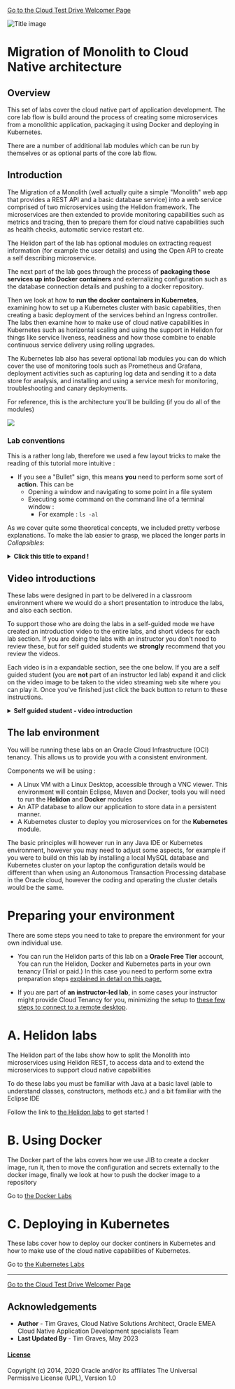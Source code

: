 [Go to the Cloud Test Drive Welcomer Page](../../readme.md)

![Title image](../../common/images/customer.logo2.png)

# Migration of Monolith to Cloud Native architecture

## Overview

This set of labs cover the cloud native part of application development. The core lab flow is build around the process of creating some microservices from a monolithic application, packaging it using Docker and deploying in Kubernetes. 

There are a number of additional lab modules which can be run by themselves or as optional parts of the core lab flow.

## Introduction

The Migration of a Monolith (well actually quite a simple "Monolith" web app that provides a REST API and a basic database service) into a web service comprised of two microservices using the Helidon framework. The microservices are then extended to provide monitoring capabilities such as metrics and tracing, then to prepare them for cloud native capabilities such as health checks, automatic service restart etc. 

The Helidon part of the lab has optional modules on extracting request information (for example the user details) and using the Open API to create a self describing microservice.

The next part of the lab goes through the process of **packaging those services up into Docker containers** and externalizing configuration such as the database connection details and pushing to a docker repository.

Then we look at how to **run the docker containers in Kubernetes**, examining how to set up a Kubernetes cluster with basic capabilities, then creating a basic deployment of the services behind an Ingress controller. The labs then examine how to make use of cloud native capabilities in Kubernetes such as horizontal scaling and using the support in Helidon for things like service liveness, readiness and how those combine to enable continuous service delivery using rolling upgrades.

The Kubernetes lab also has several optional lab modules you can do which cover the use of monitoring tools such as Prometheus and Grafana, deployment activities such as capturing log data and sending it to a data store for analysis, and installing and using a service mesh for monitoring, troubleshooting and canary deployments.

For reference, this is the architecture you'll be building (if you do all of the modules)

![](images/architecture-overview.png)


### Lab conventions

This is a rather long lab, therefore we used a few layout tricks to make the reading of this tutorial more intuitive : 

- If you see a "Bullet" sign, this means **you** need to perform some sort of **action**.  This can be 
  - Opening a window and navigating to some point in a file system
  - Executing some command on the command line of a terminal window :
    -  For example : `ls -al`

As we cover quite some theoretical concepts, we included pretty verbose explanations.  To make the lab easier to grasp, we placed the longer parts in *Collapsibles*:

<details><summary><b>Click this title to expand !</b></summary>


If you feel you are already pretty familiar with a specific concept, you can just skip it, or read quickly through the text, then re-collapse the text section by re-clicking on the title. 

---

</details>

## Video introductions

These labs were designed in part to be delivered in a classroom environment where we would do a short presentation to introduce the labs, and also each section.

To support those who are doing the labs in a self-guided mode we have created an introduction video to the entire labs, and short videos for each lab section. If you are doing the labs with an instructor you don't need to review these, but for self guided students we **strongly** recommend that you review the videos.

Each video is in a expandable section, see the one below. If you are a self guided student (you are **not** part of an instructor led lab) expand it and click on the video image to be taken to the video streaming web site where you can play it. Once you've finished just click the back button to return to these instructions.

<details><summary><b>Self guided student - video introduction</b></summary>


This video is an introduction to this lab. Once you've watched it please press the "Back" button on your browser to return to the labs.

Note. The current videos were recorded during the lock down, hence the poor sound quality, you may need to turn up the volume on your computer to hear them properly.

[![Introduction Video](https://img.youtube.com/vi/9bYn7huyQ5g/0.jpg)](https://youtu.be/9bYn7huyQ5g "Labs introduction video")

---

</details>

## The lab environment

You will be running these labs on an Oracle Cloud Infrastructure (OCI) tenancy.  This allows us to provide you with a consistent environment. 

Components we will be using : 

- A Linux VM with a Linux Desktop, accessible through a VNC viewer.  This environment will contain Eclipse, Maven and Docker, tools you will need to run the **Helidon** and **Docker** modules
- An ATP database to allow our application to store data in a persistent manner.
- A Kubernetes cluster to deploy you microservices on for the **Kubernetes** module. 

The basic principles will however run in any Java IDE or Kubernetes environment, however you may need to adjust some aspects, for example if you were to build on this lab by installing a local MySQL database and Kubernetes cluster on your laptop the configuration details would be different than when using an Autonomous Transaction Processing database in the Oracle cloud, however the coding and operating the cluster details would be the same.

# Preparing your environment

There are some steps you need to take to prepare the environment for your own individual use.


- You can run the Helidon  parts of this lab on a **Oracle Free Tier** account, You can run the Helidon, Docker and Kubernetes parts in your own tenancy (Trial or paid.)  In this case you need to perform some extra preparation steps [explained in detail on this page.](manual-setup/full-setup-free-tier.md)


- If you are part of **an instructor-led lab**, in some cases your instructor might provide Cloud Tenancy for you, minimizing the setup to [these few steps to connect to a remote desktop](manual-setup/create-client-vm.md).



# A. Helidon labs
The Helidon part of the labs show how to split the Monolith into microservices using Helidon REST, to access data and to extend the microservices to support cloud native capabilities

To do these labs you must be familiar with Java at a basic lavel (able to understand classes, constructors, methods etc.) and a bit familiar with the Eclipse IDE

Follow the link to [the Helidon labs](helidon/helidon-labs.md) to get started !



# B. Using Docker
The Docker part of the labs covers how we use JIB to create a docker image, run it, then to move the configuration and secrets externally to the docker image, finally we look at how to push the docker image to a repository

Go to [the Docker Labs](docker/docker-labs.md)



# C. Deploying in Kubernetes
These labs cover how to deploy our docker continers in Kubernetes and how to make use of the cloud native capabilities of Kubernetes.

Go to [the Kubernetes Labs](kubernetes/kubernetes-labs.md)







---

[Go to the Cloud Test Drive Welcomer Page](../../readme.md)

## Acknowledgements

* **Author** - Tim Graves, Cloud Native Solutions Architect, Oracle EMEA Cloud Native Application Development specialists Team
* **Last Updated By** - Tim Graves, May 2023

#### [License](../../LICENSE)

Copyright (c) 2014, 2020 Oracle and/or its affiliates
The Universal Permissive License (UPL), Version 1.0
